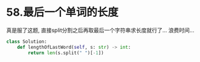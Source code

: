 # 58.最后一个单词的长度
真是服了这题, 直接split分割之后再取最后一个字符串求长度就行了...
浪费时间...
```Python
class Solution:
    def lengthOfLastWord(self, s: str) -> int:
        return len(s.split(" ")[-1])
```
